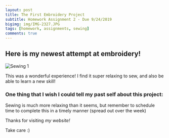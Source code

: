 ```yaml
---
layout: post
title: The First Embroidery Project  
subtitle: Homework Assignment 2 - Due 9/24/2019
bigimg: img/IMG-2327.JPG
tags: [homework, assignments, sewing]
comments: true
---
```

## Here is my newest attempt at embroidery!
![Sewing 1](https://nicollemc17.github.io/img/IMG-2327.JPG) 

This was a wonderful experience! I find it super relaxing to sew, and also be able to learn a new skill! 

### One thing that I wish I could tell my past self about this project:
Sewing is much more relaxing than it seems, but remember to schedule time to complete this in a timely manner (spread out over the week)

Thanks for visiting _my website!_

Take care :)
